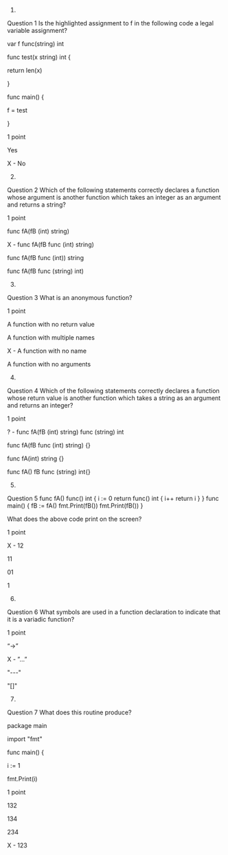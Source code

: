 1.
Question 1
Is the highlighted assignment to f
in the following code a legal variable assignment?

var f func(string) int

func test(x string) int {

return len(x)

}

func main() {

f = test

}

1 point

Yes


X - No

2.
Question 2
Which of the following statements correctly
declares a function whose argument is another function which takes an integer
as an argument and returns a string?

1 point

func fA(fB (int) string)


X - func fA(fB func (int) string) 


func fA(fB func (int))
string


func fA(fB func (string) int) 

3.
Question 3
What is an anonymous function?

1 point

A function with no return value


A function with multiple names


X - A function with no name


A function with no arguments

4.
Question 4
Which of the following statements correctly
declares a function whose return value is another function which takes a string
as an argument and returns an integer?

1 point

? - func fA(fB (int) string) func (string) int


func fA(fB func (int) string) {}


func fA(int) string {} 


func fA() fB func (string) int{}

5.
Question 5
func fA() func() int {
    i := 0
    return func() int {
        i++
        return i
    }
}
func main() {
   fB := fA()
   fmt.Print(fB())
   fmt.Print(fB())
}

What does the above code print on the screen?

1 point

X - 12


11


01


1

6.
Question 6
What symbols are used in a function
declaration to indicate that it is a variadic function?

1 point

“->”


X - ”...”


"---"


"[]"

7.
Question 7
What does this routine produce?

package main

import "fmt"

func main() {

i := 1

fmt.Print(i)


1 point

132


134


234


X - 123
